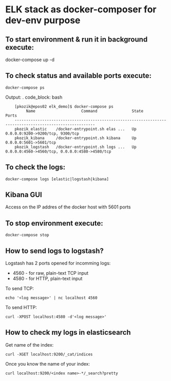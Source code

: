 # ELK stack as docker-composer for dev-env purpose


To start environment & run it in background execute: 
----------------------------------------------------

   docker-compose up -d
   
   
To check status and available ports execute:
--------------------------------------------

	docker-compose ps
 
 
Output:
. code_block: bash

		[pkozik@epos02 elk_demo]$ docker-compose ps
			 Name                    Command               State                       Ports
		---------------------------------------------------------------------------------------------------------
		pkozik_elastic    /docker-entrypoint.sh elas ...   Up      0.0.0.0:9200->9200/tcp, 9300/tcp
		pkozik_kibana     /docker-entrypoint.sh kibana     Up      0.0.0.0:5601->5601/tcp
		pkozik_logstash   /docker-entrypoint.sh logs ...   Up      0.0.0.0:4560->4560/tcp, 0.0.0.0:4580->4580/tcp


		
To check the logs: 
------------------

 
	docker-compose logs [elastic|logstash|kibana]

	
Kibana GUI 
-----------------

Access on the IP addres of the docker host with 5601 ports


To stop environment execute:
----------------------------
    
	docker-compose stop
   
   

How to send logs to logstash?
-----------------------------

Logstash has 2 ports opened for incomming logs:
* 4560 - for raw, plain-text TCP input
* 4580 - for HTTP, plain-text input

To send TCP:
	
	echo '<log message>' | nc localhost 4560


To send HTTP:

	curl -XPOST localhost:4580 -d'<log message>'


How to check my logs in elasticsearch
-------------------------------------

Get name of the index:

	curl -XGET localhost:9200/_cat/indices
	
Once you know the name of your index:

	curl localhost:9200/<index name>-*/_search?pretty
	
